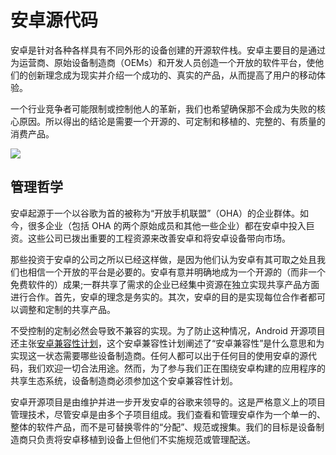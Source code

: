 # 安卓源代码  

安卓是针对各种各样具有不同外形的设备创建的开源软件栈。安卓主要目的是通过为运营商、原始设备制造商（OEMs）和开发人员创造一个开放的软件平台，使他们的创新理念成为现实并介绍一个成功的、真实的产品，从而提高了用户的移动体验。

一个行业竞争者可能限制或控制他人的革新，我们也希望确保那不会成为失败的核心原因。所以得出的结论是需要一个开源的、可定制和移植的、完整的、有质量的消费产品。

![](images/overview1.png)

## 管理哲学  

安卓起源于一个以谷歌为首的被称为“开放手机联盟”（OHA）的企业群体。如今，很多企业（包括 OHA 的两个原始成员和其他一些企业）都在安卓中投入巨资。这些公司已拨出重要的工程资源来改善安卓和将安卓设备带向市场。

那些投资于安卓的公司之所以已经这样做，是因为他们认为安卓有其可取之处且我们也相信一个开放的平台是必要的。安卓有意并明确地成为一个开源的（而非一个免费软件的）成果;一群共享了需求的企业已经集中资源在独立实现共享产品方面进行合作。首先，安卓的理念是务实的。其次，安卓的目的是实现每位合作者都可以调整和定制的共享产品。

不受控制的定制必然会导致不兼容的实现。为了防止这种情况，Android 开源项目还主张[安卓兼容性计划](https://source.android.com/compatibility/index.html "安卓兼容性")，这个安卓兼容性计划阐述了“安卓兼容性”是什么意思和为实现这一状态需要哪些设备制造商。任何人都可以出于任何目的使用安卓的源代码，我们欢迎一切合法用途。然而，为了参与我们正在围绕安卓构建的应用程序的共享生态系统，设备制造商必须参加这个安卓兼容性计划。

安卓开源项目是由维护并进一步开发安卓的谷歌来领导的。这是严格意义上的项目管理技术，尽管安卓是由多个子项目组成。我们查看和管理安卓作为一个单一的、整体的软件产品，而不是可替换零件的“分配”、规范或搜集。我们的目标是设备制造商只负责将安卓移植到设备上但他们不实施规范或管理配送。